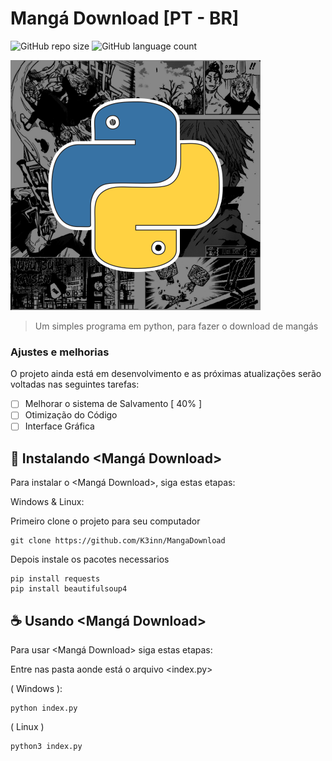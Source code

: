# Mangá Download [PT - BR]

![GitHub repo size](https://img.shields.io/github/repo-size/K3inn/MangaDownload)
![GitHub language count](https://img.shields.io/github/languages/count/K3inn/MangaDownload)

<img src="https://github.com/K3inn/MangaDownload/blob/master/assets/cover.png" alt="exemplo imagem">

> Um simples programa em python, para fazer o download de mangás

### Ajustes e melhorias

O projeto ainda está em desenvolvimento e as próximas atualizações serão voltadas nas seguintes tarefas:

- [ ] Melhorar o sistema de Salvamento [ 40% ]
- [ ] Otimização do Código
- [ ] Interface Gráfica

## 🚀 Instalando <Mangá Download>

Para instalar o <Mangá Download>, siga estas etapas:

Windows & Linux:

Primeiro clone o projeto para seu computador
```
git clone https://github.com/K3inn/MangaDownload
```

Depois instale os pacotes necessarios
```
pip install requests
pip install beautifulsoup4
```

## ☕ Usando <Mangá Download>

Para usar <Mangá Download> siga estas etapas:

Entre nas pasta aonde está o arquivo <index.py>

( Windows ):
```
python index.py
```

( Linux )
```
python3 index.py
```
